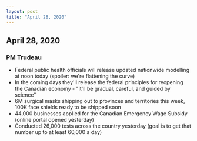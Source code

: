 ```yaml
---
layout: post
title: "April 28, 2020"
---
```


## April 28, 2020

### PM Trudeau

* Federal public health officials will release updated nationwide modelling at noon today (spoiler: we're flattening the curve)
* In the coming days they'll release the federal principles for reopening the Canadian economy - "it'll be gradual, careful, and guided by science"
* 6M surgical masks shipping out to provinces and territories this week, 100K face shields ready to be shipped soon
* 44,000 businesses applied for the Canadian Emergency Wage Subsidy (online portal opened yesterday)
* Conducted 26,000 tests across the country yesterday (goal is to get that number up to at least 60,000 a day)